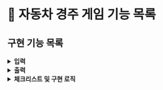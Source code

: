 # :pushpin: 자동차 경주 게임 기능 목록

## 구현 기능 목록
<details>
<summary><b>입력</b></summary>
<div markdown="1">

- [x] 경주할 자동차 이름을 입력 받기

**예외처리**
> - [x] 공백을 입력했을 경우.(자동차가 한대도 없는 경우)
> - [x] ,로 분리 했을때 자동차 길이가 공백이거나 비어 있을 경우
> - [x] 자동차 이름은 5글자 이하
> - [x] 같은 이름의 자동차 있을시 중복 체크
- [x] 시도할 회수를 입력 받기
> - [x] 숫자아닌 문자 예외 체크
> - [x] 0 이하 숫자 입력시 예외 체크
> - [x] integer 최대 수 보다 큰 수 입력시 예외 생성
> - **예외처리**
- [x]사용자가 잘못된 값을 입력할 경우 [ERROR]로 시작하는 에러 메시지를 출력 후 그 부분부터 다시 입력 받기

</div>
</details>

<details>
<summary><b>출력</b></summary>
<div markdown="1">

- [x] 각 차수별 진행 결과 출력
> - [x] 아래 형식 준수하기 (전진하는 자동차를 출력할 때 자동차 이름을 같이 출력하기)
```
pobi : --
woni : ----
jun : ---
```
- [x] 단독 우승자 안내 문구 출력하기
- [x] 공동 우승자 안내 문구 출력하기
> - [x] 우승자가 여러명일 경우 , 통해서 구분하기  
- [x] 예외 상황 시 [ERROR]로 시작하는 에러 문구를 출력

</div>
</details>

<details> 
<summary><b>체크리스트 및 구현 로직</b></summary>
<div markdown="1">

- [x] Car 객체를 활용해 구현 한다.
> - [x] 기본생성자 추가 불가, private 접근제어자 변경 불가, setPosition 메서드 사용 불가

- [x] 전진하는 로직 구현
> - [x] 게임 실행횟수만큼 실행한다
> - [x] 1. 일단 list돌면서 Car마다 playTheGame메서드 실행
> - [x] 2. list 돌면서 `car이름 : getPosition()\n` 마다 string으로 변환 
> - [x] list를 돌면서 `car이름 : `을 생성하고 게임을 실행해서 
> - [x] 전진하는 조건은 0에서 9 사이에서 무작위 값을 구한 후 무작위 값이 4 이상일 경우이다.

- [x] position의 길이가 최대인 우승자 계산

</div>
</details>